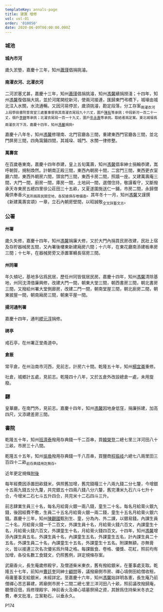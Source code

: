 ```yaml
---
templateKey: annals-page
title: 建置 增修
vol: vol-01
order: '010050'
date: 2020-06-09T00:00:00.000Z
---
```


### 城池

#### 城內市河

歲久淤墊，嘉慶十三年，知州<u>蕭瑾</u>倡捐挑濬。

#### 南濯衣河、北濯衣河

二河淤塞尤甚，嘉慶十三年，知州<u>蕭瑾</u>倡捐挑濬，知州<u>馮馨</u>續捐撈淺；十四年，知州<u>馮馨</u>復倡捐大挑，並於河尾開挖新河，使兩河接連，匯歸東門弔橋下，城壕由城北注入水關，水流通暢。又因河易停淤，歲須挑濬，勘定段落，分工存案<sub>兩濯衣河上段學田書院普育堂三處董事督挑其南濯衣尾段九十六丈，圍戶<u>陳有</u>等承挑；中段新河一百二十一丈，佃戶<u>李錦</u>等承挑；北濯衣尾段一百一十九丈，圍戶<u>年永壽</u>等承挑。取結者爲定案。東北城壕爲兩濯衣河下流，嘉慶十四年，知州<u>馮馨</u>捐挑</sub>。

嘉慶十八年冬，知州<u>馮馨</u>修理南、北門官廳各三間，重建東西門官廳各三間，並北門屏房三間，四角窩鋪四間，其城垜、城門、水關一律修整。

#### 萬壽宮

在百歲巷東南，嘉慶十四年恭建，皇上五旬萬壽，知州<u>馮馨</u>倡率紳士捐輪恭建，嵩呼朝賀，規制煥然。計朝南正殿三間，東西內朝房十間，二宮門三間，東西更衣室廳六間，東西外朝房六間，頭宮門三間，東西卡房二間，照牆一座。又建萬壽庵三間，大門一間，廚房一間，庫房一間，土地祠一間，選僧住持，敬謹看守，又斷撥承天寺東房五總四里徐公莊田三十五畝，又夏遂圍施送仁一鋪，市房二間，永歸僧庵供奉香火<sub>其所捐買民間空地，各契據俱存卷備查</sub>。其年冬十一月，知州<u>馮馨</u>又謹撰《新建萬壽宮頌》一章，立石內朝房壁間，以昭誠敬<sub>全文詳藝文志</sub>。

### 公署

#### 州署

歲久失修，嘉慶十四年，知州<u>馮馨</u>捐廉大修，又於大門內捐買民房改建，民壯上宿及存貯器械房五間，又內署後樓東新建廂房六間；十六年，在東花廳南添建板串房三間；十七年，在器械房旁又添置軍轎長宿房三間。

#### 州同署

年久傾圮，基地多佔爲民居，歷任州同皆僦居民房。嘉慶十四年，知州<u>馮馨</u>清除基地，州同沈清借廉興修，改建大門一間，朝東大堂三間，朝西書房三間，朝北書房三間，又撥給州署大堂側廊房，改建二門一間，朝南堂屋三間，朝北廚房二間，朝東披屋一間，朝南廂房三間，朝東平屋一間。

#### 揚河通判署

嘉慶十四年，通判<u>繆元淳</u>捐修。

#### 碑亭

戒石亭，在州署正堂甬道中。

#### 倉厫

常平倉，在州治南市河西，見前志，計房六十間。乾隆五十年，知州<u>楊宜崙</u>重修。

社倉，城鄉計五處，見前志。乾隆四十八年，又於五倉外改設總倉一處，未用旋廢。

### 驛

皇華廳，在南門外，見前志。嘉慶十四年，知州<u>馮馨</u>因地身低窪，捐廉拆建，加高四尺，又添建差房三間。

### 書院

乾隆五十年，知州<u>班濟泰</u>撥用存典錢一千二百串，買<u>韓榮登</u>二總七里三洋河田八十三畝，市房三十八間。

乾隆五十五年，知州<u>吳瑍</u>撥用存典錢一千八百串，買鹽商<u>程振岐</u>六總七八兩里田三百四十二畝<sub>前存典錢用訖無存</sub>。

近年更定規條<u>附後</u>

每年經費因添置田畝錢米，俱照舊加增，舊完錢糧三十八兩九錢二分七釐，今增銀十五兩九錢五分九釐，共完銀五十四兩八錢八分六釐，舊完漕米九石六斗七升十合，今增米二石七斗五升四合，共完米十二石四斗三升。

前志肆業生員三十名，每名月給膏火銀一兩八錢，童生二十名，每名月給膏火銀九錢，後因經費不敷，生員二十五名月給膏火銀一兩二錢，童生十五名月給膏火銀六錢。嘉慶十三年，知州<u>陳觀國</u>甄別生、童，分為內、外二課，以銀易錢。內課生員二十名，月給膏火錢一千二百文，外課生員十名，月給膏火錢六百文，內課童生十名，月給膏火錢六百文，外課童生十名，月給膏火錢四百文。十四年，知州<u>馮馨</u>增添內課生員五名，外課生員十名，內課童生五名，外課童生五名，計內課生員二十五名，外課生員二十名，內課童生十五名，外課童生十五名。附課無額，亦無膏火，皆以接連三次名次優劣爲升降之格。每課飯食、卷格、優獎、花紅，照前均有加增，各役名數工食錢文，仍照舊例，詳定規條存案。

武廟香火，長生庵歲修殿宇，及僧道柴米東衣，舊有撥給銀米，在董事處支取。乾隆五十七年，前知州<u>曹廷奎</u>同紳士<u>顧問</u>等，議撥廟側市房、禪心墳側田給僧收租，毋庸董事支給銀米，未經詳定。至嘉慶十六年，知州<u>馮馨</u>始詳明各憲，長生庵乃前僧禪心苦志募建，將廟側市房十二間二總七里三洋河田八十畝，照前議改撥歸庵，聽僧召佃，爲修理殿宇、神前香火及禪心墳墓祭掃之資，其餘爲住持柴米冬衣之費，奉文批准，立案勒石，以垂永久。


P174

